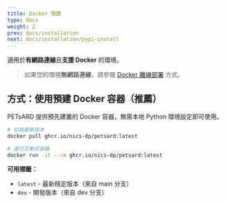 ```yaml
---
title: Docker 預建
type: docs
weight: 2
prev: docs/installation
next: docs/installation/pypi-install
---
```


適用於**有網路連線**且**支援 Docker** 的環境。

> 如果您的環境**無網路連線**，請參閱 [Docker 離線部署](../docker-offline-deployment) 方式。

## 方式：使用預建 Docker 容器（推薦）

PETsARD 提供預先建置的 Docker 容器，無需本地 Python 環境設定即可使用。

```bash
# 拉取最新版本
docker pull ghcr.io/nics-dp/petsard:latest

# 運行互動式容器
docker run -it --rm ghcr.io/nics-dp/petsard:latest
```

**可用標籤：**
- `latest` - 最新穩定版本（來自 main 分支）
- `dev` - 開發版本（來自 dev 分支）
